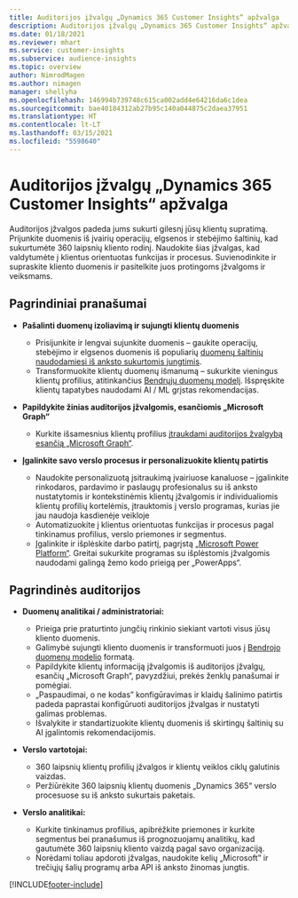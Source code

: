 ```yaml
---
title: Auditorijos įžvalgų „Dynamics 365 Customer Insights“ apžvalga
description: Auditorijos įžvalgų „Dynamics 365 Customer Insights“ apžvalga.
ms.date: 01/18/2021
ms.reviewer: mhart
ms.service: customer-insights
ms.subservice: audience-insights
ms.topic: overview
author: NimrodMagen
ms.author: nimagen
manager: shellyha
ms.openlocfilehash: 146994b739748c615ca002add4e64216da6c1dea
ms.sourcegitcommit: bae40184312ab27b95c140a044875c2daea37951
ms.translationtype: HT
ms.contentlocale: lt-LT
ms.lasthandoff: 03/15/2021
ms.locfileid: "5598640"
---
```

# <a name="audience-insights-for-dynamics-365-customer-insights-overview"></a>Auditorijos įžvalgų „Dynamics 365 Customer Insights“ apžvalga

Auditorijos įžvalgos padeda jums sukurti gilesnį jūsų klientų supratimą. Prijunkite duomenis iš įvairių operacijų, elgsenos ir stebėjimo šaltinių, kad sukurtumėte 360 laipsnių kliento rodinį. Naudokite šias įžvalgas, kad valdytumėte į klientus orientuotas funkcijas ir procesus. Suvienodinkite ir supraskite kliento duomenis ir pasitelkite juos protingoms įžvalgoms ir veiksmams.

## <a name="main-benefits"></a>Pagrindiniai pranašumai 

- **Pašalinti duomenų izoliavimą ir sujungti klientų duomenis**

  - Prisijunkite ir lengvai sujunkite duomenis – gaukite operacijų, stebėjimo ir elgsenos duomenis iš populiarių [duomenų šaltinių naudodamiesi iš anksto sukurtomis jungtimis](data-sources.md).
  - Transformuokite klientų duomenų išmanumą – sukurkite vieningus klientų profilius, atitinkančius [Bendrųjų duomenų modelį](/common-data-model/). Išspręskite klientų tapatybes naudodami AI / ML grįstas rekomendacijas.

- **Papildykite žinias auditorijos įžvalgomis, esančiomis „Microsoft Graph“**

  - Kurkite išsamesnius klientų profilius [įtraukdami auditorijos žvalgybą esančią „Microsoft Graph“](enrichment-microsoft-graph.md).  

- **Įgalinkite savo verslo procesus ir personalizuokite klientų patirtis**

  - Naudokite personalizuotą įsitraukimą įvairiuose kanaluose – įgalinkite rinkodaros, pardavimo ir paslaugų profesionalus su iš anksto nustatytomis ir kontekstinėmis klientų įžvalgomis ir individualiomis klientų profilių kortelėmis, įtrauktomis į verslo programas, kurias jie jau naudoja kasdienėje veikloje
  - Automatizuokite į klientus orientuotas funkcijas ir procesus pagal tinkinamus profilius, verslo priemones ir segmentus.
  - Įgalinkite ir išplėskite darbo patirtį, pagrįstą [„Microsoft Power Platform“](https://powerplatform.microsoft.com/). Greitai sukurkite programas su išplėstomis įžvalgomis naudodami galingą žemo kodo prieigą per „PowerApps“.  

## <a name="key-audiences"></a>Pagrindinės auditorijos

- **Duomenų analitikai / administratoriai:**

  - Prieiga prie praturtinto jungčių rinkinio siekiant vartoti visus jūsų kliento duomenis.
  - Galimybė sujungti kliento duomenis ir transformuoti juos į [Bendrojo duomenų modelio](/common-data-model/) formatą.
  - Papildykite klientų informaciją įžvalgomis iš auditorijos įžvalgų, esančių „Microsoft Graph“, pavyzdžiui, prekės ženklų panašumai ir pomėgiai.
  - „Paspaudimai, o ne kodas” konfigūravimas ir klaidų šalinimo patirtis padeda paprastai konfigūruoti auditorijos įžvalgas ir nustatyti galimas problemas.
  - Išvalykite ir standartizuokite klientų duomenis iš skirtingų šaltinių su AI įgalintomis rekomendacijomis.  

- **Verslo vartotojai:**

  - 360 laipsnių klientų profilių įžvalgos ir klientų veiklos ciklų galutinis vaizdas.
  - Peržiūrėkite 360 laipsnių klientų duomenis „Dynamics 365“ verslo procesuose su iš anksto sukurtais paketais.

- **Verslo analitikai:**

  - Kurkite tinkinamus profilius, apibrėžkite priemones ir kurkite segmentus bei pranašumus iš prognozuojamų analitikų, kad gautumėte 360 laipsnių kliento vaizdą pagal savo organizaciją.  
  - Norėdami toliau apdoroti įžvalgas, naudokite kelių „Microsoft” ir trečiųjų šalių programų arba API iš anksto žinomas jungtis.


[!INCLUDE[footer-include](../includes/footer-banner.md)]